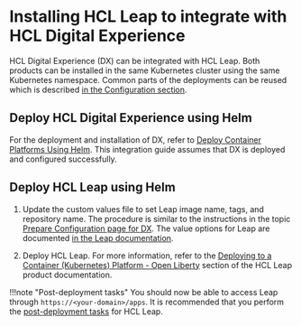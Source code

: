 # Installing HCL Leap to integrate with HCL Digital Experience

HCL Digital Experience (DX) can be integrated with HCL Leap. Both products can be installed in the same Kubernetes cluster using the same Kubernetes namespace. Common parts of the deployments can be reused which is described [in the Configuration section](../configuration/index.md).

## Deploy HCL Digital Experience using Helm

For the deployment and installation of DX, refer to [Deploy Container Platforms Using Helm](../../../../deployment/install/container/helm_deployment/overview.md). This integration guide assumes that DX is deployed and configured successfully.

## Deploy HCL Leap using Helm

1. Update the custom values file to set Leap image name, tags, and repository name. The procedure is similar to the instructions in the topic [Prepare Configuration page for DX](../../../../deployment/install/container/helm_deployment/preparation/mandatory_tasks/prepare_configuration.md). The value options for Leap are documented [in the Leap documentation](https://opensource.hcltechsw.com/leap-doc/9.3.5/deploy_container_kubernetes_openliberty.html).

2. Deploy HCL Leap. For more information, refer to the [Deploying to a Container (Kubernetes) Platform - Open Liberty](https://opensource.hcltechsw.com/leap-doc/9.3.8/kubernetes_helm_deployment.html) section of the HCL Leap product documentation.

!!!note "Post-deployment tasks"
    You should now be able to access Leap through `https://<your-domain>/apps`. It is recommended that you perform the [post-deployment tasks](https://help.hcltechsw.com/Leap/9.3.2/in_setting_up_environment.html) for HCL Leap.